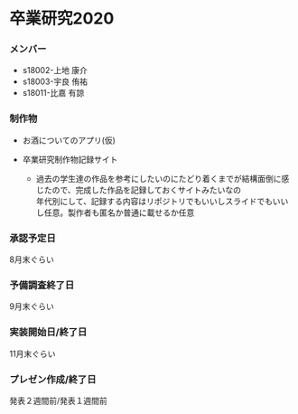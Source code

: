 # 卒業研究2020

### メンバー
* s18002-上地 康介
* s18003-宇良 侑祐
* s18011-比嘉 有諒

### 制作物
* お酒についてのアプリ(仮)

* 卒業研究制作物記録サイト  
  * 過去の学生達の作品を参考にしたいのにたどり着くまでが結構面倒に感じたので、完成した作品を記録しておくサイトみたいなの  
  年代別にして、記録する内容はリポジトリでもいいしスライドでもいいし任意。製作者も匿名か普通に載せるか任意

### 承認予定日
8月末ぐらい

### 予備調査終了日
9月末ぐらい

### 実装開始日/終了日
11月末ぐらい

### プレゼン作成/終了日
発表２週間前/発表１週間前

